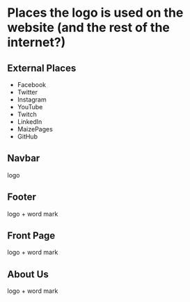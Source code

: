 # Places the logo is used on the website (and the rest of the internet?)

## External Places

* Facebook
* Twitter
* Instagram
* YouTube
* Twitch
* LinkedIn
* MaizePages
* GitHub

## Navbar

logo

## Footer

logo + word mark

## Front Page

logo + word mark

## About Us

logo + word mark